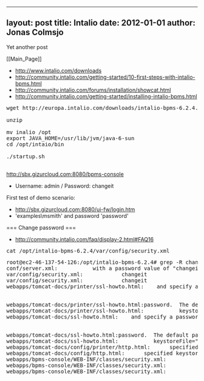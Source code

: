 
---
layout: post
title: Intalio
date: 2012-01-01
author: Jonas Colmsjo
---

Yet another post





[[Main_Page]]


* http://www.intalio.com/downloads
* http://community.intalio.com/getting-started/10-first-steps-with-intalio-bpms.html
* http://community.intalio.com/forums/installation/showcat.html
* http://community.intalio.com/getting-started/installing-intalio-bpms.html

<pre>
wget http://europa.intalio.com/downloads/intalio-bpms-6.2.4.zip

unzip

mv inalio /opt
export JAVA_HOME=/usr/lib/jvm/java-6-sun
cd /opt/intaio/bin

./startup.sh

</pre>

http://sbx.gizurcloud.com:8080/bpms-console
* Username: admin / Password: changeit



First test of demo scenario:
*  http://sbx.gizurcloud.com:8080/ui-fw/login.htm
* 'examples\msmith' and password 'password'



=== Change password ===

* http://community.intalio.com/faq/display-2.html#FAQ16

<pre>
cat /opt/intalio-bpms-6.2.4/var/config/security.xml 
</pre>

<pre>
root@ec2-46-137-54-126:/opt/intalio-bpms-6.2.4# grep -R changeit *
conf/server.xml:           with a password value of "changeit" for both the certificate and
var/config/security.xml:            <password>changeit</password>
var/config/security.xml:            <password>changeit</password>
webapps/tomcat-docs/printer/ssl-howto.html:    and specify a password value of "changeit".</li><br><br>
webapps/tomcat-docs/printer/ssl-howto.html:password.  The default password used by Tomcat is "<code>changeit</code>"
webapps/tomcat-docs/printer/ssl-howto.html:           keystoreFile="${user.home}/.keystore" keystorePass="changeit"
webapps/tomcat-docs/ssl-howto.html:    and specify a password value of "changeit".</li><br><br>
webapps/tomcat-docs/ssl-howto.html:password.  The default password used by Tomcat is "<code>changeit</code>"
webapps/tomcat-docs/ssl-howto.html:           keystoreFile="${user.home}/.keystore" keystorePass="changeit"
webapps/tomcat-docs/config/printer/http.html:      specified keystore file.  The default value is "<code>changeit</code>".
webapps/tomcat-docs/config/http.html:      specified keystore file.  The default value is "<code>changeit</code>".
webapps/bpms-console/WEB-INF/classes/security.xml:            <password>changeit</password>
webapps/bpms-console/WEB-INF/classes/security.xml:                <password>changeit</password>
webapps/bpms-console/WEB-INF/classes/security.xml:                <password>changeit</password>

</pre>
